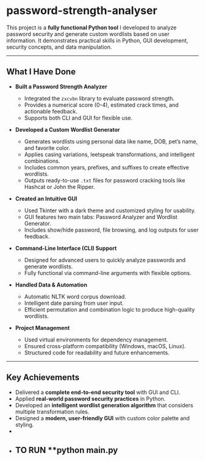 # password-strength-analyser

This project is a **fully functional Python tool** I developed to analyze password security and generate custom wordlists based on user information. It demonstrates practical skills in Python, GUI development, security concepts, and data manipulation.

---

## **What I Have Done**

- **Built a Password Strength Analyzer**  
  - Integrated the `zxcvbn` library to evaluate password strength.  
  - Provides a numerical score (0-4), estimated crack times, and actionable feedback.  
  - Supports both CLI and GUI for flexible use.

- **Developed a Custom Wordlist Generator**  
  - Generates wordlists using personal data like name, DOB, pet’s name, and favorite color.  
  - Applies casing variations, leetspeak transformations, and intelligent combinations.  
  - Includes common years, prefixes, and suffixes to create effective wordlists.  
  - Outputs ready-to-use `.txt` files for password cracking tools like Hashcat or John the Ripper.

- **Created an Intuitive GUI**  
  - Used Tkinter with a dark theme and customized styling for usability.  
  - GUI features two main tabs: Password Analyzer and Wordlist Generator.  
  - Includes show/hide password, file browsing, and log outputs for user feedback.

- **Command-Line Interface (CLI) Support**  
  - Designed for advanced users to quickly analyze passwords and generate wordlists.  
  - Fully functional via command-line arguments with flexible options.

- **Handled Data & Automation**  
  - Automatic NLTK word corpus download.  
  - Intelligent date parsing from user input.  
  - Efficient permutation and combination logic to produce high-quality wordlists.

- **Project Management**  
  - Used virtual environments for dependency management.  
  - Ensured cross-platform compatibility (Windows, macOS, Linux).  
  - Structured code for readability and future enhancements.

---

## **Key Achievements**

- Delivered a **complete end-to-end security tool** with GUI and CLI.  
- Applied **real-world password security practices** in Python.  
- Developed an **intelligent wordlist generation algorithm** that considers multiple transformation rules.  
- Designed a **modern, user-friendly GUI** with custom color palette and styling.
-
- ## TO RUN **python main.py 
